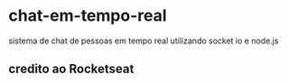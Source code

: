 # chat-em-tempo-real
sistema de chat de pessoas em tempo real utilizando socket io e node.js
## credito ao Rocketseat

